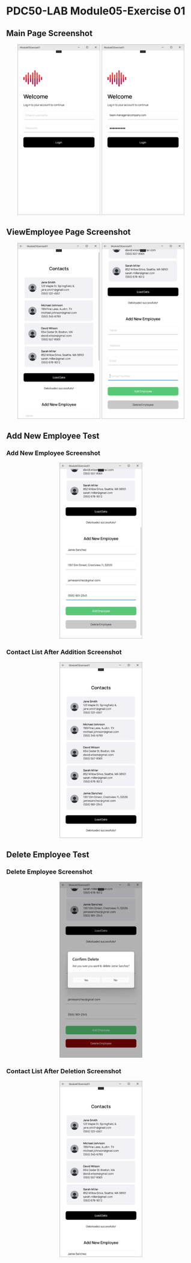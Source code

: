 # PDC50-LAB Module05-Exercise 01

## Main Page Screenshot
<p align="center">
    <img src="Screenshots/MainPage_2.png" width="220"/>
    <img src="Screenshots/MainPage_1.png" width="220"/>
</p>

## ViewEmployee Page Screenshot
<p align="center">
    <img src="Screenshots/ViewEmployee_1.png" width="220"/>
    <img src="Screenshots/ViewEmployee_2.png" width="220"/>
</p>

## Add New Employee Test
### Add New Employee Screenshot
<p align="center">
    <img src="Screenshots/Add_New_Employee.png" width="220"/>
</p>

### Contact List After Addition Screenshot
<p align="center">
    <img src="Screenshots/Contact_List_After_Addition.png" width="220"/>
</p>

## Delete Employee Test
### Delete Employee Screenshot
<p align="center">
    <img src="Screenshots/Delete_Employee.png" width="220"/>
</p>

### Contact List After Deletion Screenshot
<p align="center">
    <img src="Screenshots/Contact_List_After_Deletion.png" width="220"/>
</p>


